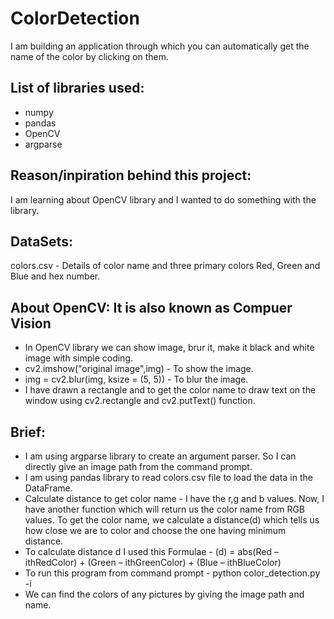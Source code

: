# ColorDetection
I am building an application through which you can automatically get the name of the color by clicking on them.


## List of libraries used:
* numpy
* pandas
* OpenCV
* argparse


## Reason/inpiration behind this project:
I am learning about OpenCV library and I wanted to do something with the library.


## DataSets:
colors.csv - Details of color name and three primary colors Red, Green and Blue and hex number.


## About OpenCV: It is also known as Compuer Vision 
* In OpenCV library we can show image, brur it, make it black and white image with simple coding.
* cv2.imshow("original image",img) - To show the image.
* img = cv2.blur(img, ksize = (5, 5)) - To blur the image.
* I have drawn a rectangle and to get the color name to draw text on the window using cv2.rectangle and cv2.putText() function.


## Brief: 
* I am using argparse library to create an argument parser. So I can directly give an image path from the command prompt.
* I am using pandas library to read colors.csv file to load the data in the DataFrame.
* Calculate distance to get color name - I have the r,g and b values. Now, I have another function which will return us the color name     from RGB values. To get the color name, we calculate a distance(d) which tells us how close we are to color and choose the one having   minimum distance.
* To calculate distance d I used this Formulae - (d) = abs(Red – ithRedColor) + (Green – ithGreenColor) + (Blue – ithBlueColor)
* To run this program from command prompt - python color_detection.py -i <add your image path here>
* We can find the colors of any pictures by giving the image path and name.
